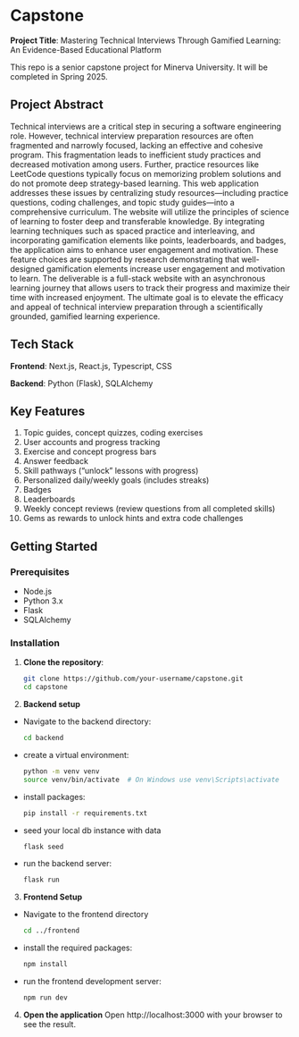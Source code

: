 # Capstone

**Project Title**: Mastering Technical Interviews Through Gamified Learning: An Evidence-Based Educational Platform

This repo is a senior capstone project for Minerva University. It will be completed in Spring 2025.

## Project Abstract

Technical interviews are a critical step in securing a software engineering role. However, technical interview preparation resources are often fragmented and narrowly focused, lacking an effective and cohesive program. This fragmentation leads to inefficient study practices and decreased motivation among users. Further, practice resources like LeetCode questions typically focus on memorizing problem solutions and do not promote deep strategy-based learning. This web application addresses these issues by centralizing study resources—including practice questions, coding challenges, and topic study guides—into a comprehensive curriculum. The website will utilize the principles of science of learning to foster deep and transferable knowledge. By integrating learning techniques such as spaced practice and interleaving, and incorporating gamification elements like points, leaderboards, and badges, the application aims to enhance user engagement and motivation. These feature choices are supported by research demonstrating that well-designed gamification elements increase user engagement and motivation to learn. The deliverable is a full-stack website with an asynchronous learning journey that allows users to track their progress and maximize their time with increased enjoyment. The ultimate goal is to elevate the efficacy and appeal of technical interview preparation through a scientifically grounded, gamified learning experience.

## Tech Stack

**Frontend**: Next.js, React.js, Typescript, CSS

**Backend**: Python (Flask), SQLAlchemy

## Key Features

1. Topic guides, concept quizzes, coding exercises
2. User accounts and progress tracking
3. Exercise and concept progress bars
4. Answer feedback
5. Skill pathways (“unlock” lessons with progress)
6. Personalized daily/weekly goals (includes streaks)
7. Badges
8. Leaderboards
9. Weekly concept reviews (review questions from all completed skills)
10. Gems as rewards to unlock hints and extra code challenges

## Getting Started

### Prerequisites

- Node.js
- Python 3.x
- Flask
- SQLAlchemy

### Installation

1. **Clone the repository**:
   ```bash
   git clone https://github.com/your-username/capstone.git
   cd capstone
   ```
2. **Backend setup**

- Navigate to the backend directory:
  ```bash
  cd backend
  ```
- create a virtual environment:
  ```bash
  python -m venv venv
  source venv/bin/activate  # On Windows use venv\Scripts\activate
  ```
- install packages:

  ```bash
  pip install -r requirements.txt
  ```

- seed your local db instance with data

  ```bash
  flask seed
  ```

- run the backend server:
  ```bash
  flask run
  ```

3. **Frontend Setup**

- Navigate to the frontend directory

  ```bash
  cd ../frontend
  ```

- install the required packages:

  ```bash
  npm install
  ```

- run the frontend development server:
  ```bash
  npm run dev
  ```

4. **Open the application**
   Open http://localhost:3000 with your browser to see the result.
